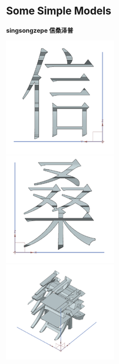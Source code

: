 # Some Simple  Models


### singsongzepe 信桑泽普

<img src="./singsongzepe/sing.png" title="" alt="" width="293">

<img src="./singsongzepe/song.png" title="" alt="" width="293">

<img src="./singsongzepe/singsong.png" title="" alt="" width="293">
 
 

